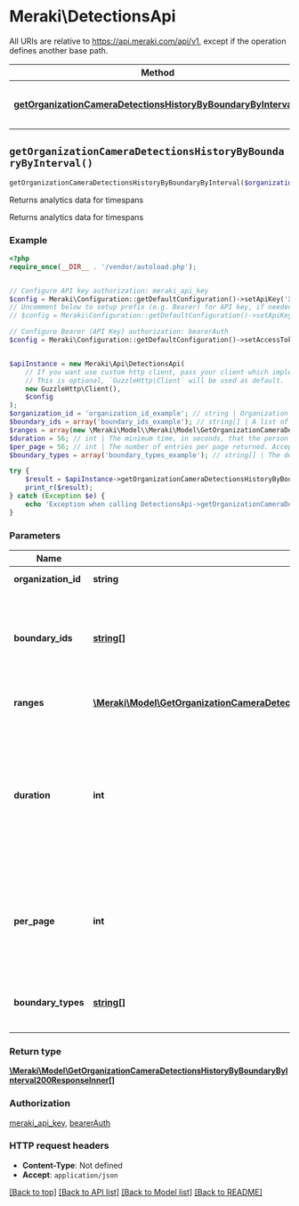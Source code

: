 # Meraki\DetectionsApi

All URIs are relative to https://api.meraki.com/api/v1, except if the operation defines another base path.

| Method | HTTP request | Description |
| ------------- | ------------- | ------------- |
| [**getOrganizationCameraDetectionsHistoryByBoundaryByInterval()**](DetectionsApi.md#getOrganizationCameraDetectionsHistoryByBoundaryByInterval) | **GET** /organizations/{organizationId}/camera/detections/history/byBoundary/byInterval | Returns analytics data for timespans |


## `getOrganizationCameraDetectionsHistoryByBoundaryByInterval()`

```php
getOrganizationCameraDetectionsHistoryByBoundaryByInterval($organization_id, $boundary_ids, $ranges, $duration, $per_page, $boundary_types): \Meraki\Model\GetOrganizationCameraDetectionsHistoryByBoundaryByInterval200ResponseInner[]
```

Returns analytics data for timespans

Returns analytics data for timespans

### Example

```php
<?php
require_once(__DIR__ . '/vendor/autoload.php');


// Configure API key authorization: meraki_api_key
$config = Meraki\Configuration::getDefaultConfiguration()->setApiKey('X-Cisco-Meraki-API-Key', 'YOUR_API_KEY');
// Uncomment below to setup prefix (e.g. Bearer) for API key, if needed
// $config = Meraki\Configuration::getDefaultConfiguration()->setApiKeyPrefix('X-Cisco-Meraki-API-Key', 'Bearer');

// Configure Bearer (API Key) authorization: bearerAuth
$config = Meraki\Configuration::getDefaultConfiguration()->setAccessToken('YOUR_ACCESS_TOKEN');


$apiInstance = new Meraki\Api\DetectionsApi(
    // If you want use custom http client, pass your client which implements `GuzzleHttp\ClientInterface`.
    // This is optional, `GuzzleHttp\Client` will be used as default.
    new GuzzleHttp\Client(),
    $config
);
$organization_id = 'organization_id_example'; // string | Organization ID
$boundary_ids = array('boundary_ids_example'); // string[] | A list of boundary ids. The returned cameras will be filtered to only include these ids.
$ranges = array(new \Meraki\Model\\Meraki\Model\GetOrganizationCameraDetectionsHistoryByBoundaryByIntervalRangesParameterInner()); // \Meraki\Model\GetOrganizationCameraDetectionsHistoryByBoundaryByIntervalRangesParameterInner[] | A list of time ranges with intervals
$duration = 56; // int | The minimum time, in seconds, that the person or car remains in the area to be counted. Defaults to boundary configuration or 60.
$per_page = 56; // int | The number of entries per page returned. Acceptable range is 1 - 1000. Defaults to 1000.
$boundary_types = array('boundary_types_example'); // string[] | The detection types. Defaults to 'person'.

try {
    $result = $apiInstance->getOrganizationCameraDetectionsHistoryByBoundaryByInterval($organization_id, $boundary_ids, $ranges, $duration, $per_page, $boundary_types);
    print_r($result);
} catch (Exception $e) {
    echo 'Exception when calling DetectionsApi->getOrganizationCameraDetectionsHistoryByBoundaryByInterval: ', $e->getMessage(), PHP_EOL;
}
```

### Parameters

| Name | Type | Description  | Notes |
| ------------- | ------------- | ------------- | ------------- |
| **organization_id** | **string**| Organization ID | |
| **boundary_ids** | [**string[]**](../Model/string.md)| A list of boundary ids. The returned cameras will be filtered to only include these ids. | |
| **ranges** | [**\Meraki\Model\GetOrganizationCameraDetectionsHistoryByBoundaryByIntervalRangesParameterInner[]**](../Model/\Meraki\Model\GetOrganizationCameraDetectionsHistoryByBoundaryByIntervalRangesParameterInner.md)| A list of time ranges with intervals | |
| **duration** | **int**| The minimum time, in seconds, that the person or car remains in the area to be counted. Defaults to boundary configuration or 60. | [optional] |
| **per_page** | **int**| The number of entries per page returned. Acceptable range is 1 - 1000. Defaults to 1000. | [optional] |
| **boundary_types** | [**string[]**](../Model/string.md)| The detection types. Defaults to &#39;person&#39;. | [optional] |

### Return type

[**\Meraki\Model\GetOrganizationCameraDetectionsHistoryByBoundaryByInterval200ResponseInner[]**](../Model/GetOrganizationCameraDetectionsHistoryByBoundaryByInterval200ResponseInner.md)

### Authorization

[meraki_api_key](../../README.md#meraki_api_key), [bearerAuth](../../README.md#bearerAuth)

### HTTP request headers

- **Content-Type**: Not defined
- **Accept**: `application/json`

[[Back to top]](#) [[Back to API list]](../../README.md#endpoints)
[[Back to Model list]](../../README.md#models)
[[Back to README]](../../README.md)
